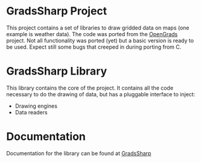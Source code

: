 # GradsSharp Project

This project contains a set of libraries to draw gridded data on maps (one example is weather data).  The code was ported from the [OpenGrads](http://cola.gmu.edu/grads/) project.
Not all functionality was ported (yet) but a basic version is ready to be used.  Expect still some bugs that creeped in during porting from C.


# GradsSharp Library

This library contains the core of the project.  It contains all the code necessary to do the drawing of data, but has a pluggable interface to inject:

* Drawing engines
* Data readers


# Documentation

Documentation for the library can be found at [GradsSharp](https://weatherportal.github.io/GradsSharp/)